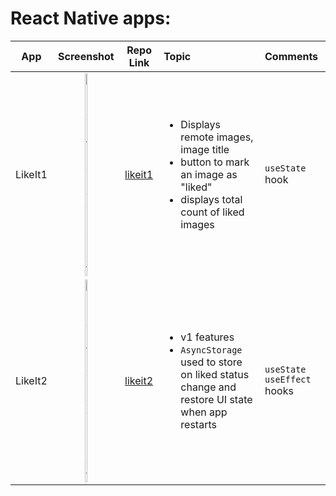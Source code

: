 # React Native apps:

| App | Screenshot | Repo Link | Topic |Comments |
| ----- | :-----: | ----- | :----- | :----- |
| LikeIt1 | <img src="https://github.com/harshalogale/reactnative/assets/87568874/3ee00a07-d257-40a9-bbc3-77126d8e3fdd" alt="LikeIt Screenshot" width=20% height='auto'> | [likeit1](likeit1) | <ul><li>Displays remote images, image title</li><li>button to mark an image as "liked"</li><li>displays total count of liked images</li></ul> | `useState` hook |
| LikeIt2 | <img src="https://github.com/harshalogale/reactnative/assets/87568874/3ee00a07-d257-40a9-bbc3-77126d8e3fdd" alt="LikeIt Screenshot" width=20% height='auto'> | [likeit2](likeit2) | <ul><li>v1 features</li><li>`AsyncStorage` used to store on liked status change and restore UI state when app restarts</li></ul> | `useState` `useEffect` hooks |
